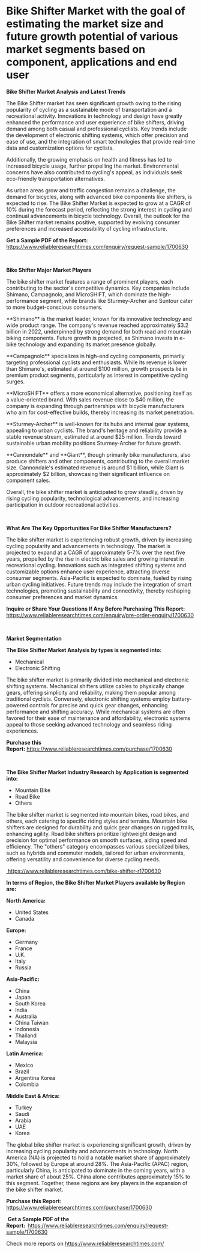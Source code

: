 <p><h1>Bike Shifter Market with the goal of estimating the market size and future growth potential of various market segments based on component, applications and end user</h1></p><p><strong>Bike Shifter Market Analysis and Latest Trends</strong></p>
<p><p>The Bike Shifter market has seen significant growth owing to the rising popularity of cycling as a sustainable mode of transportation and a recreational activity. Innovations in technology and design have greatly enhanced the performance and user experience of bike shifters, driving demand among both casual and professional cyclists. Key trends include the development of electronic shifting systems, which offer precision and ease of use, and the integration of smart technologies that provide real-time data and customization options for cyclists.</p><p>Additionally, the growing emphasis on health and fitness has led to increased bicycle usage, further propelling the market. Environmental concerns have also contributed to cycling's appeal, as individuals seek eco-friendly transportation alternatives. </p><p>As urban areas grow and traffic congestion remains a challenge, the demand for bicycles, along with advanced bike components like shifters, is expected to rise. The Bike Shifter Market is expected to grow at a CAGR of 10% during the forecast period, reflecting the strong interest in cycling and continual advancements in bicycle technology. Overall, the outlook for the Bike Shifter market remains positive, supported by evolving consumer preferences and increased accessibility of cycling infrastructure.</p></p>
<p><strong>Get a Sample PDF of the Report:&nbsp;</strong> <a href="https://www.reliableresearchtimes.com/enquiry/request-sample/1700630?utm_campaign=3522&utm_medium=2&utm_source=Github&utm_content=ia&utm_term=27032025&utm_id=bike-shifter">https://www.reliableresearchtimes.com/enquiry/request-sample/1700630</a></p>
<p>&nbsp;</p>
<p><strong>Bike Shifter Major Market Players</strong></p>
<p><p>The bike shifter market features a range of prominent players, each contributing to the sector's competitive dynamics. Key companies include Shimano, Campagnolo, and MicroSHIFT, which dominate the high-performance segment, while brands like Sturmey-Archer and Suntour cater to more budget-conscious consumers. </p><p>**Shimano** is the market leader, known for its innovative technology and wide product range. The company's revenue reached approximately $3.2 billion in 2022, underpinned by strong demand for both road and mountain biking components. Future growth is projected, as Shimano invests in e-bike technology and expanding its market presence globally.</p><p>**Campagnolo** specializes in high-end cycling components, primarily targeting professional cyclists and enthusiasts. While its revenue is lower than Shimano's, estimated at around $100 million, growth prospects lie in premium product segments, particularly as interest in competitive cycling surges.</p><p>**MicroSHIFT** offers a more economical alternative, positioning itself as a value-oriented brand. With sales revenue close to $40 million, the company is expanding through partnerships with bicycle manufacturers who aim for cost-effective builds, thereby increasing its market penetration.</p><p>**Sturmey-Archer** is well-known for its hubs and internal gear systems, appealing to urban cyclists. The brand's heritage and reliability provide a stable revenue stream, estimated at around $25 million. Trends toward sustainable urban mobility positions Sturmey-Archer for future growth.</p><p>**Cannondale** and **Giant**, though primarily bike manufacturers, also produce shifters and other components, contributing to the overall market size. Cannondale's estimated revenue is around $1 billion, while Giant is approximately $2 billion, showcasing their significant influence on component sales.</p><p>Overall, the bike shifter market is anticipated to grow steadily, driven by rising cycling popularity, technological advancements, and increasing participation in outdoor recreational activities.</p></p>
<p>&nbsp;</p>
<p><strong>What Are The Key Opportunities For Bike Shifter Manufacturers?</strong></p>
<p><p>The bike shifter market is experiencing robust growth, driven by increasing cycling popularity and advancements in technology. The market is projected to expand at a CAGR of approximately 5-7% over the next five years, propelled by the rise in electric bike sales and growing interest in recreational cycling. Innovations such as integrated shifting systems and customizable options enhance user experience, attracting diverse consumer segments. Asia-Pacific is expected to dominate, fueled by rising urban cycling initiatives. Future trends may include the integration of smart technologies, promoting sustainability and connectivity, thereby reshaping consumer preferences and market dynamics.</p></p>
<p><strong>Inquire or Share Your Questions If Any Before Purchasing This Report:</strong> <a href="https://www.reliableresearchtimes.com/enquiry/pre-order-enquiry/1700630?utm_campaign=3522&utm_medium=2&utm_source=Github&utm_content=ia&utm_term=27032025&utm_id=bike-shifter">https://www.reliableresearchtimes.com/enquiry/pre-order-enquiry/1700630</a></p>
<p>&nbsp;</p>
<p><strong>Market Segmentation</strong></p>
<p><strong>The Bike Shifter Market Analysis by types is segmented into:</strong></p>
<p><ul><li>Mechanical</li><li>Electronic Shifting</li></ul></p>
<p><p>The bike shifter market is primarily divided into mechanical and electronic shifting systems. Mechanical shifters utilize cables to physically change gears, offering simplicity and reliability, making them popular among traditional cyclists. Conversely, electronic shifting systems employ battery-powered controls for precise and quick gear changes, enhancing performance and shifting accuracy. While mechanical systems are often favored for their ease of maintenance and affordability, electronic systems appeal to those seeking advanced technology and seamless riding experiences.</p></p>
<p><strong>Purchase this Report:&nbsp;</strong><a href="https://www.reliableresearchtimes.com/purchase/1700630?utm_campaign=3522&utm_medium=2&utm_source=Github&utm_content=ia&utm_term=27032025&utm_id=bike-shifter">https://www.reliableresearchtimes.com/purchase/1700630</a></p>
<p>&nbsp;</p>
<p><strong>The Bike Shifter Market Industry Research by Application is segmented into:</strong></p>
<p><ul><li>Mountain Bike</li><li>Road Bike</li><li>Others</li></ul></p>
<p><p>The bike shifter market is segmented into mountain bikes, road bikes, and others, each catering to specific riding styles and terrains. Mountain bike shifters are designed for durability and quick gear changes on rugged trails, enhancing agility. Road bike shifters prioritize lightweight design and precision for optimal performance on smooth surfaces, aiding speed and efficiency. The "others" category encompasses various specialized bikes, such as hybrids and commuter models, tailored for urban environments, offering versatility and convenience for diverse cycling needs.</p></p>
<p><a href="https://www.reliableresearchtimes.com/bike-shifter-r1700630?utm_campaign=3522&utm_medium=2&utm_source=Github&utm_content=ia&utm_term=27032025&utm_id=bike-shifter">&nbsp;https://www.reliableresearchtimes.com/bike-shifter-r1700630</a></p>
<p><strong>In terms of Region, the Bike Shifter Market Players available by Region are:</strong></p>
<p>
    <p> <strong> North America: </strong>
        <ul>
            <li>United States</li>
            <li>Canada</li>
        </ul>
        </p> 
    <p> <strong> Europe: </strong>
        <ul>
            <li>Germany</li>
            <li>France</li>
            <li>U.K.</li>
            <li>Italy</li>
            <li>Russia</li>
        </ul>
        </p> 
    <p> <strong> Asia-Pacific: </strong>
        <ul>
            <li>China</li>
            <li>Japan</li>
            <li>South Korea</li>
            <li>India</li>
            <li>Australia</li>
            <li>China Taiwan</li>
            <li>Indonesia</li>
            <li>Thailand</li>
            <li>Malaysia</li>
        </ul>
        </p> 
    <p> <strong> Latin America: </strong>
        <ul>
            <li>Mexico</li>
            <li>Brazil</li>
            <li>Argentina Korea</li>
            <li>Colombia</li>
        </ul>
        </p> 
    <p> <strong> Middle East & Africa: </strong>
        <ul>
            <li>Turkey</li>
            <li>Saudi</li>
            <li>Arabia</li>
            <li>UAE</li>
            <li>Korea</li>
        </ul>
    </p>
    </p>
<p><p>The global bike shifter market is experiencing significant growth, driven by increasing cycling popularity and advancements in technology. North America (NA) is projected to hold a notable market share of approximately 30%, followed by Europe at around 28%. The Asia-Pacific (APAC) region, particularly China, is anticipated to dominate in the coming years, with a market share of about 25%. China alone contributes approximately 15% to this segment. Together, these regions are key players in the expansion of the bike shifter market.</p></p>
<p><strong>Purchase this Report: </strong><a href="https://www.reliableresearchtimes.com/purchase/1700630?utm_campaign=3522&utm_medium=2&utm_source=Github&utm_content=ia&utm_term=27032025&utm_id=bike-shifter">https://www.reliableresearchtimes.com/purchase/1700630</a></p>
<p>&nbsp;<strong>Get a Sample PDF of the Report:&nbsp;&nbsp;</strong><a href="https://www.reliableresearchtimes.com/enquiry/request-sample/1700630?utm_campaign=3522&utm_medium=2&utm_source=Github&utm_content=ia&utm_term=27032025&utm_id=bike-shifter">https://www.reliableresearchtimes.com/enquiry/request-sample/1700630</a></p>
<p><strong></strong></p>
<p>Check more reports on <a href="https://www.reliableresearchtimes.com/?utm_campaign=3522&utm_medium=2&utm_source=Github&utm_content=ia&utm_term=27032025&utm_id=bike-shifter">https://www.reliableresearchtimes.com/</a></p>